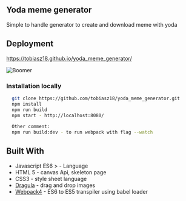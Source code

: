 ## Yoda meme generator

Simple to handle generator to create and download meme with yoda 

## Deployment

https://tobiasz18.github.io/yoda_meme_generator/

![Boomer](https://i.imgur.com/f5b5sVz.jpg)

### Installation locally

  ```sh
    git clone https://github.com/tobiasz18/yoda_meme_generator.git
    npm install 
    npm run build
    npm start - http://localhost:8080/    
    
    Other comment:
    npm run build:dev - to run webpack with flag --watch 
  ```

## Built With

* Javascript ES6 > - Language
* HTML 5 - canvas Api, skeleton page
* CSS3 - style sheet language
* [Dragula](https://bevacqua.github.io/dragula/) - drag and drop images
* [Webpack4](https://webpack.js.org/configuration/) - ES6 to ES5 transpiler using babel loader
